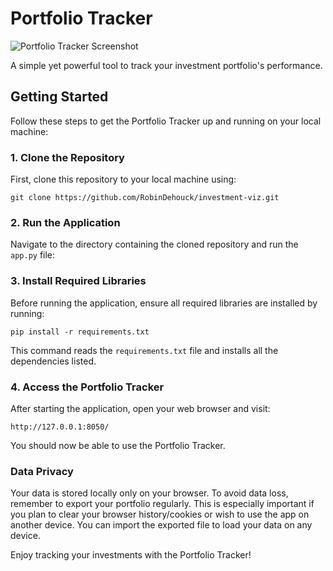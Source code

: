 # Portfolio Tracker

![Portfolio Tracker Screenshot](https://i.ibb.co/y0hYzgh/Screen-Shot-2024-02-01-at-17-34-40.png)

A simple yet powerful tool to track your investment portfolio's performance.

## Getting Started

Follow these steps to get the Portfolio Tracker up and running on your local machine:

### 1. Clone the Repository

First, clone this repository to your local machine using:

```
git clone https://github.com/RobinDehouck/investment-viz.git
```


### 2. Run the Application

Navigate to the directory containing the cloned repository and run the `app.py` file:

### 3. Install Required Libraries

Before running the application, ensure all required libraries are installed by running:

```
pip install -r requirements.txt
```

This command reads the `requirements.txt` file and installs all the dependencies listed.

### 4. Access the Portfolio Tracker

After starting the application, open your web browser and visit:

```
http://127.0.0.1:8050/
```

You should now be able to use the Portfolio Tracker.

### Data Privacy

Your data is stored locally only on your browser. To avoid data loss, remember to export your portfolio regularly. This is especially important if you plan to clear your browser history/cookies or wish to use the app on another device. You can import the exported file to load your data on any device.

Enjoy tracking your investments with the Portfolio Tracker!
